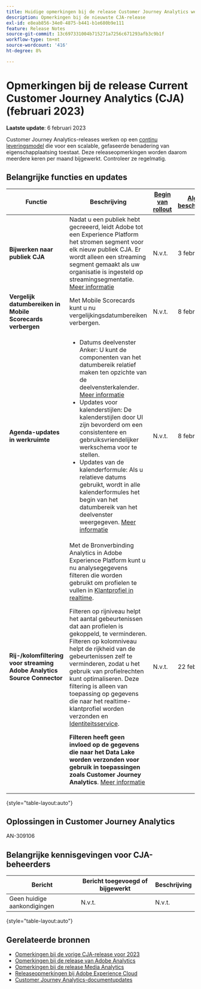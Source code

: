 ```yaml
---
title: Huidige opmerkingen bij de release Customer Journey Analytics weergeven
description: Opmerkingen bij de nieuwste CJA-release
exl-id: e8eab856-34e0-4875-b441-b1e680b9e111
feature: Release Notes
source-git-commit: 13c697331004b715271a7256c671293afb3c9b1f
workflow-type: tm+mt
source-wordcount: '416'
ht-degree: 8%

---
```


# Opmerkingen bij de release Current Customer Journey Analytics (CJA) (februari 2023)

**Laatste update**: 6 februari 2023

Customer Journey Analytics-releases werken op een [continu leveringsmodel](releases.md) die voor een scalable, gefaseerde benadering van eigenschapplaatsing toestaat. Deze releaseopmerkingen worden daarom meerdere keren per maand bijgewerkt. Controleer ze regelmatig.

## Belangrijke functies en updates

| Functie | Beschrijving | [Begin van rollout](/help/release-notes/releases.md) | [Algemene beschikbaarheid](/help/release-notes/releases.md) |
| ----------- | ---------- | ----- | --- |
| **Bijwerken naar publiek CJA** | Nadat u een publiek hebt gecreeerd, leidt Adobe tot een Experience Platform het stromen segment voor elk nieuw publiek CJA. Er wordt alleen een streaming segment gemaakt als uw organisatie is ingesteld op streamingsegmentatie. [Meer informatie](https://experienceleague.adobe.com/docs/analytics-platform/using/cja-components/audiences/publish.html#after-audience-created) | N.v.t. | 3 februari 2023 |
| **Vergelijk datumbereiken in Mobile Scorecards verbergen** | Met Mobile Scorecards kunt u nu vergelijkingsdatumbereiken verbergen. | N.v.t. | 8 februari 2023 |
| **Agenda-updates in werkruimte** | <ul><li>Datums deelvenster Anker: U kunt de componenten van het datumbereik relatief maken ten opzichte van de deelvensterkalender. [Meer informatie](/help/components/date-ranges/calendar.md)</li><li>Updates voor kalenderstijlen: De kalenderstijlen door UI zijn bevorderd om een consistentere en gebruiksvriendelijker werkschema voor te stellen.</li><li>Updates van de kalenderformule: Als u relatieve datums gebruikt, wordt in alle kalenderformules het begin van het datumbereik van het deelvenster weergegeven. [Meer informatie](/help/components/date-ranges/calendar.md)</li></ul> | N.v.t. | 8 februari 2023 |
| **Rij-/kolomfiltering voor streaming Adobe Analytics Source Connector** | Met de Bronverbinding Analytics in Adobe Experience Platform kunt u nu analysegegevens filteren die worden gebruikt om profielen te vullen in [Klantprofiel in realtime](https://experienceleague.adobe.com/docs/experience-platform/profile/home.html?lang=en).<p>Filteren op rijniveau helpt het aantal gebeurtenissen dat aan profielen is gekoppeld, te verminderen. Filteren op kolomniveau helpt de rijkheid van de gebeurtenissen zelf te verminderen, zodat u het gebruik van profielrechten kunt optimaliseren. Deze filtering is alleen van toepassing op gegevens die naar het realtime-klantprofiel worden verzonden en [Identiteitsservice](https://experienceleague.adobe.com/docs/experience-platform/identity/home.html?lang=en).<p>**Filteren heeft geen invloed op de gegevens die naar het Data Lake worden verzonden voor gebruik in toepassingen zoals Customer Journey Analytics**. [Meer informatie](https://experienceleague.adobe.com/docs/experience-platform/sources/ui-tutorials/create/adobe-applications/analytics.html?lang=en#filtering-for-profile) | N.v.t. | 22 februari 2023 |

{style=&quot;table-layout:auto&quot;}

## Oplossingen in Customer Journey Analytics

AN-309106

## Belangrijke kennisgevingen voor CJA-beheerders

| Bericht | Bericht toegevoegd of bijgewerkt | Beschrijving |
| --- | --- | --- |
| Geen huidige aankondigingen | N.v.t. | N.v.t. |

{style=&quot;table-layout:auto&quot;}

## Gerelateerde bronnen

* [Opmerkingen bij de vorige CJA-release voor 2023](/help/release-notes/2023.md)
* [Opmerkingen bij de release van Adobe Analytics](https://experienceleague.adobe.com/docs/analytics/release-notes/latest.html?lang=en)
* [Opmerkingen bij de release Media Analytics](https://experienceleague.adobe.com/docs/media-analytics/using/additional-resources/release-notes.html)
* [Releaseopmerkingen bij Adobe Experience Cloud](https://experienceleague.adobe.com/docs/release-notes/experience-cloud/current.html?lang=nl)
* [Customer Journey Analytics-documentupdates](/help/release-notes/doc-changes.md)
